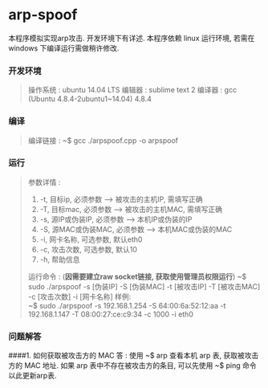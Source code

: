 # arp-spoof

本程序模拟实现arp攻击. 开发环境下有详述. 本程序依赖 linux 运行环境, 若需在 windows 下编译运行需做稍许修改.

### 开发环境
>操作系统 : ubuntu 14.04 LTS
>编辑器 : sublime text 2
>编译器 : gcc (Ubuntu 4.8.4-2ubuntu1~14.04) 4.8.4

### 编译
>编译链接 : ~$ gcc ./arpspoof.cpp -o arpspoof

### 运行
>参数详情 : 
>1. -t,   目标ip, 必须参数 --> 被攻击的主机IP, 需填写正确   
>1. -T,   目标mac, 必须参数 --> 被攻击的主机MAC, 需填写正确  
>1. -s,   源IP或伪装IP, 必须参数 --> 本机IP或伪装的IP  
>1. -S,   源MAC或伪装MAC, 必须参数 --> 本机MAC或伪装的MAC  
>1. -i,   网卡名称, 可选参数, 默认eth0  
>1. -c,   攻击次数, 可选参数, 默认10  
>1. -h,   帮助信息    
>  
>运行命令 : (**因需要建立raw socket链接, 获取使用管理员权限运行**)
>~$ sudo ./arpspoof -s [伪装IP] -S [伪装MAC] -t [被攻击IP] -T [被攻击MAC] -c [攻击次数] -i [网卡名称]
>样例:   
>~$ sudo ./arpspoof -s 192.168.1.254 -S 64:00:6a:52:12:aa -t 192.168.1.147 -T 08:00:27:ce:c9:34 -c 1000 -i eth0

### 问题解答
####1. 如何获取被攻击方的 MAC
答 : 使用 ~$ arp 查看本机 arp 表, 获取被攻击方的 MAC 地址. 如果 arp 表中不存在被攻击方的条目, 可以先使用 ~$ ping 命令以此更新arp表.


